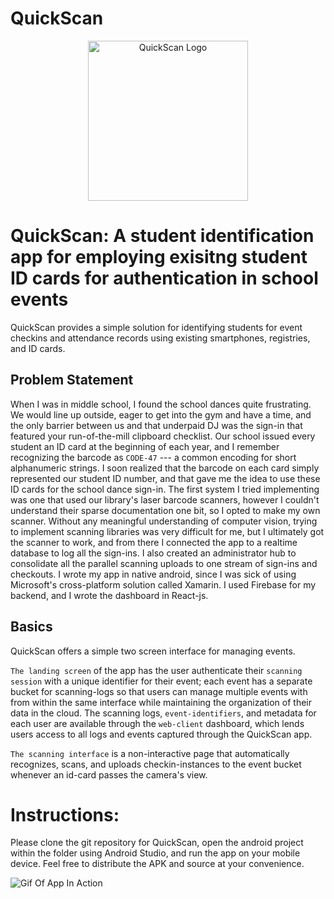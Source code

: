 # QuickScan
<p align="center">
<img src="https://github.com/neekonsu/QuickScan/blob/master/app/src/main/res/mipmap-hdpi/icon.png?raw=true" width="256" title="QuickScan Logo"/>
</p>

# QuickScan: A student identification app for employing exisitng student ID cards for authentication in school events

QuickScan provides a simple solution for identifying students for event checkins and attendance records using existing smartphones, registries, and ID cards.

## Problem Statement

When I was in middle school, I found the school dances quite frustrating. We would line up outside, eager to get into the gym and have a time, and the only barrier between us and that underpaid DJ was the sign-in that featured your run-of-the-mill clipboard checklist. Our school issued every student an ID card at the beginning of each year, and I remember recognizing the barcode as `CODE-47` --- a common encoding for short alphanumeric strings. I soon realized that the barcode on each card simply represented our student ID number, and that gave me the idea to use these ID cards for the school dance sign-in. The first system I tried implementing was one that used our library's laser barcode scanners, however I couldn't understand their sparse documentation one bit, so I opted to make my own scanner. Without any meaningful understanding of computer vision, trying to implement scanning libraries was very difficult for me, but I ultimately got the scanner to work, and from there I connected the app to a realtime database to log all the sign-ins. I also created an administrator hub to consolidate all the parallel scanning uploads to one stream of sign-ins and checkouts. I wrote my app in native android, since I was sick of using Microsoft's cross-platform solution called Xamarin. I used Firebase for my backend, and I wrote the dashboard in React-js.

## Basics 

QuickScan offers a simple two screen interface for managing events.

`The landing screen` of the app has the user authenticate their `scanning session` with a unique identifier for their event; each event has a separate bucket for scanning-logs so that users can manage multiple events with from within the same interface while maintaining the organization of their data in the cloud. The scanning logs, `event-identifiers`, and metadata for each user are available through the `web-client` dashboard, which lends users access to all logs and events captured through the QuickScan app.

`The scanning interface` is a non-interactive page that automatically recognizes, scans, and uploads checkin-instances to the event bucket whenever an id-card passes the camera's view.

# Instructions:

Please clone the git repository for QuickScan, open the android project within the folder using Android Studio, and run the app on your mobile device. Feel free to distribute the APK and source at your convenience.

![Gif Of App In Action](./run.gif)